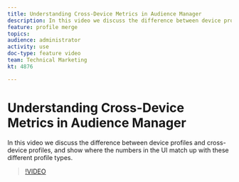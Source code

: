 ```yaml
---
title: Understanding Cross-Device Metrics in Audience Manager
description: In this video we discuss the difference between device profiles and cross-device profiles, and show where the numbers in the UI match up with these different profile types.
feature: profile merge
topics: 
audience: administrator
activity: use
doc-type: feature video
team: Technical Marketing
kt: 4876

---
```


# Understanding Cross-Device Metrics in Audience Manager

In this video we discuss the difference between device profiles and cross-device profiles, and show where the numbers in the UI match up with these different profile types.

>[!VIDEO](https://video.tv.adobe.com/v/33445/?quality=12)
